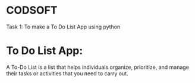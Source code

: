# CODSOFT
Task 1: To make a To Do List App using python
# To Do List App:
A To-Do List is a list that helps individuals organize, prioritize, and manage their tasks or activities that you need to carry out.
